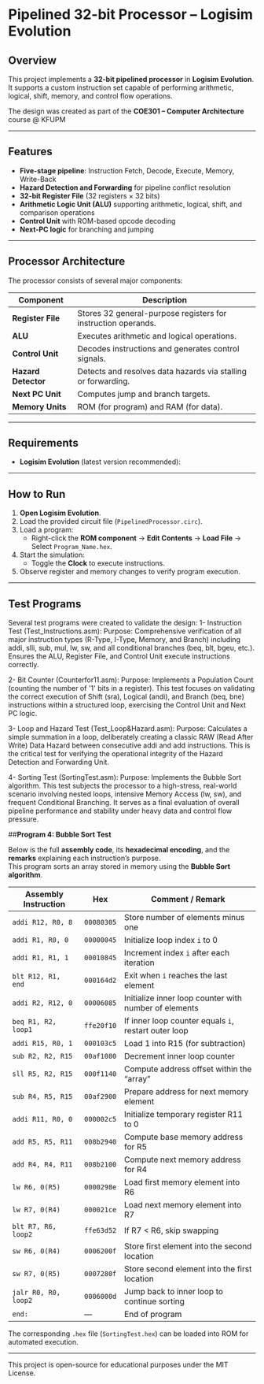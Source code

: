 # Pipelined 32-bit Processor – Logisim Evolution

## Overview
This project implements a **32-bit pipelined processor** in **Logisim Evolution**.  
It supports a custom instruction set capable of performing arithmetic, logical, shift,
memory, and control flow operations.  

The design was created as part of the **COE301 – Computer Architecture** course @ KFUPM

---

## Features
- **Five-stage pipeline**: Instruction Fetch, Decode, Execute, Memory, Write-Back  
- **Hazard Detection and Forwarding** for pipeline conflict resolution  
- **32-bit Register File** (32 registers × 32 bits)  
- **Arithmetic Logic Unit (ALU)** supporting arithmetic, logical, shift, and comparison operations  
- **Control Unit** with ROM-based opcode decoding  
- **Next-PC logic** for branching and jumping  


---

## Processor Architecture
The processor consists of several major components:

| Component | Description |
|------------|-------------|
| **Register File** | Stores 32 general-purpose registers for instruction operands. |
| **ALU** | Executes arithmetic and logical operations. |
| **Control Unit** | Decodes instructions and generates control signals. |
| **Hazard Detector** | Detects and resolves data hazards via stalling or forwarding. |
| **Next PC Unit** | Computes jump and branch targets. |
| **Memory Units** | ROM (for program) and RAM (for data). |

---

## Requirements
- **Logisim Evolution** (latest version recommended):  
 

---

## How to Run
1. **Open Logisim Evolution**.
2. Load the provided circuit file (`PipelinedProcessor.circ`).
3. Load a program:
   - Right-click the **ROM component** → **Edit Contents** → **Load File** → Select `Program_Name.hex`.
4. Start the simulation:
   - Toggle the **Clock** to execute instructions.
5. Observe register and memory changes to verify program execution.

---

##  Test Programs
Several test programs were created to validate the design:
1- Instruction Test (Test_Instructions.asm):
Purpose: Comprehensive verification of all major instruction types (R-Type, I-Type, Memory, and Branch) including addi, slli, sub, mul, lw, sw, and all conditional branches (beq, blt, bgeu, etc.). Ensures the ALU, Register File, and Control Unit execute instructions correctly.

2- Bit Counter (Counterfor11.asm):
Purpose: Implements a Population Count (counting the number of '1' bits in a register). This test focuses on validating the correct execution of Shift (sra), Logical (andi), and Branch (beq, bne) instructions within a structured loop, exercising the Control Unit and Next PC logic.

3- Loop and Hazard Test (Test_Loop&Hazard.asm):
Purpose: Calculates a simple summation in a loop, deliberately creating a classic RAW (Read After Write) Data Hazard between consecutive addi and add instructions. This is the critical test for verifying the operational integrity of the Hazard Detection and Forwarding Unit.

4- Sorting Test (SortingTest.asm):
Purpose: Implements the Bubble Sort algorithm. This test subjects the processor to a high-stress, real-world scenario involving nested loops, intensive Memory Access (lw, sw), and frequent Conditional Branching. It serves as a final evaluation of overall pipeline performance and stability under heavy data and control flow pressure.

##**Program 4: Bubble Sort Test**

Below is the full **assembly code**, its **hexadecimal encoding**, and the **remarks** explaining each instruction’s purpose.  
This program sorts an array stored in memory using the **Bubble Sort algorithm**.

| Assembly Instruction | Hex | Comment / Remark |
|----------------------|------|------------------|
| `addi R12, R0, 8` | `00080305` | Store number of elements minus one |
| `addi R1, R0, 0` | `00000045` | Initialize loop index `i` to 0 |
| `addi R1, R1, 1` | `00010845` | Increment index `i` after each iteration |
| `blt R12, R1, end` | `000164d2` | Exit when `i` reaches the last element |
| `addi R2, R12, 0` | `00006085` | Initialize inner loop counter with number of elements |
| `beq R1, R2, loop1` | `ffe20f10` | If inner loop counter equals `i`, restart outer loop |
| `addi R15, R0, 1` | `000103c5` | Load 1 into R15 (for subtraction) |
| `sub R2, R2, R15` | `00af1080` | Decrement inner loop counter |
| `sll R5, R2, R15` | `000f1140` | Compute address offset within the “array” |
| `sub R4, R5, R15` | `00af2900` | Prepare address for next memory element |
| `addi R11, R0, 0` | `000002c5` | Initialize temporary register R11 to 0 |
| `add R5, R5, R11` | `008b2940` | Compute base memory address for R5 |
| `add R4, R4, R11` | `008b2100` | Compute next memory address for R4 |
| `lw R6, 0(R5)` | `0000298e` | Load first memory element into R6 |
| `lw R7, 0(R4)` | `000021ce` | Load next memory element into R7 |
| `blt R7, R6, loop2` | `ffe63d52` | If R7 < R6, skip swapping |
| `sw R6, 0(R4)` | `0006200f` | Store first element into the second location |
| `sw R7, 0(R5)` | `0007280f` | Store second element into the first location |
| `jalr R0, R0, loop2` | `0006000d` | Jump back to inner loop to continue sorting |
| `end:` | — | End of program |

The corresponding `.hex` file (`SortingTest.hex`) can be loaded into ROM for automated execution.

---

This project is open-source for educational purposes under the MIT License.
